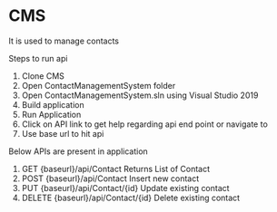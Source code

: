 # CMS
It is used to manage  contacts

Steps to run api

1.	Clone CMS 
2.	Open ContactManagementSystem folder
3.	Open ContactManagementSystem.sln using Visual Studio 2019
4.	Build application 
5.	Run Application
6.	Click on API link to get help regarding api end point or navigate to 
7.	Use base url to hit api

Below APIs are present in application
1.	GET {baseurl}/api/Contact
Returns List of Contact
2.	POST {baseurl}/api/Contact
Insert new contact
3.	PUT {baseurl}/api/Contact/{id}
Update existing contact
4.	DELETE {baseurl}/api/Contact/{id}
Delete existing contact


